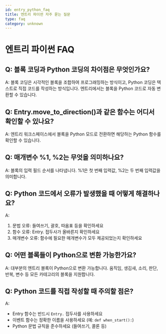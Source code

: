 ```yaml
---
id: entry_python_faq
title: 엔트리 파이썬 자주 묻는 질문
type: faq
category: unknown
---
```


# 엔트리 파이썬 FAQ

## Q: 블록 코딩과 Python 코딩의 차이점은 무엇인가요?
A: 블록 코딩은 시각적인 블록을 조합하여 프로그래밍하는 방식이고, Python 코딩은 텍스트로 직접 코드를 작성하는 방식입니다. 엔트리에서는 블록을 Python 코드로 자동 변환할 수 있습니다.

## Q: Entry.move_to_direction()과 같은 함수는 어디서 확인할 수 있나요?
A: 엔트리 워크스페이스에서 블록을 Python 모드로 전환하면 해당하는 Python 함수를 확인할 수 있습니다.

## Q: 매개변수 %1, %2는 무엇을 의미하나요?
A: 블록의 입력 필드 순서를 나타냅니다. %1은 첫 번째 입력값, %2는 두 번째 입력값을 의미합니다.

## Q: Python 코드에서 오류가 발생했을 때 어떻게 해결하나요?
A: 
1. 문법 오류: 들여쓰기, 괄호, 따옴표 등을 확인하세요
2. 함수 오류: Entry. 접두사가 올바른지 확인하세요
3. 매개변수 오류: 함수에 필요한 매개변수가 모두 제공되었는지 확인하세요

## Q: 어떤 블록들이 Python으로 변환 가능한가요?
A: 대부분의 엔트리 블록이 Python으로 변환 가능합니다. 움직임, 생김새, 소리, 판단, 반복, 변수 등 모든 카테고리의 블록을 지원합니다.

## Q: Python 코드를 직접 작성할 때 주의할 점은?
A: 
- Entry 함수는 반드시 `Entry.` 접두사를 사용하세요
- 이벤트 함수는 정확한 이름을 사용하세요 (예: `def when_start():`)
- Python 문법 규칙을 준수하세요 (들여쓰기, 콜론 등)

